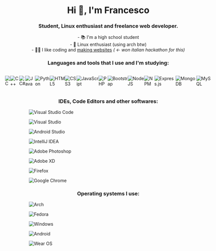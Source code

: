 <h1 align="center">Hi 👋, I'm Francesco</h1>
<h3 align="center">Student, Linux enthusiast and freelance web developer.</h3>

<p align="center">
  - 📚 I'm a high school student<br>
  - 🐧 Linux enthusiast (using arch btw)<br>
  - 👨‍💻 I like coding and <ins>making websites</ins> <em>( <- won italian hackathon for this)</em><br>
</p>

<h3 align="center">Languages and tools that I use and I'm studying:</h3>
<div style="display: flex; flex-direction: row; align-items: center; justify-content: center;">

![C](https://img.shields.io/badge/c-%2300599C.svg?style=for-the-badge&logo=c&logoColor=white)

![C++](https://img.shields.io/badge/c++-%2300599C.svg?style=for-the-badge&logo=c%2B%2B&logoColor=white)

![C#](https://img.shields.io/badge/c%23-%23239120.svg?style=for-the-badge&logo=c-sharp&logoColor=white)

![Java](https://img.shields.io/badge/java-%23ED8B00.svg?style=for-the-badge&logo=java&logoColor=white)

![Python](https://img.shields.io/badge/python-3670A0?style=for-the-badge&logo=python&logoColor=ffdd54)

![HTML5](https://img.shields.io/badge/html5-%23E34F26.svg?style=for-the-badge&logo=html5&logoColor=white)

![CSS3](https://img.shields.io/badge/css3-%231572B6.svg?style=for-the-badge&logo=css3&logoColor=white)

![JavaScript](https://img.shields.io/badge/javascript-%23323330.svg?style=for-the-badge&logo=javascript&logoColor=%23F7DF1E)

![PHP](https://img.shields.io/badge/php-%23777BB4.svg?style=for-the-badge&logo=php&logoColor=white)

![Bootstrap](https://img.shields.io/badge/bootstrap-%23563D7C.svg?style=for-the-badge&logo=bootstrap&logoColor=white)

![NodeJS](https://img.shields.io/badge/node.js-6DA55F?style=for-the-badge&logo=node.js&logoColor=white)

![NPM](https://img.shields.io/badge/NPM-%23000000.svg?style=for-the-badge&logo=npm&logoColor=white)

![Express.js](https://img.shields.io/badge/express.js-%23404d59.svg?style=for-the-badge&logo=express&logoColor=%2361DAFB)

![MongoDB](https://img.shields.io/badge/MongoDB-%234ea94b.svg?style=for-the-badge&logo=mongodb&logoColor=white)

![MySQL](https://img.shields.io/badge/mysql-%2300f.svg?style=for-the-badge&logo=mysql&logoColor=white)

</div>

<h3 align="center">IDEs, Code Editors and other softwares:</h3>

![Visual Studio Code](https://img.shields.io/badge/Visual%20Studio%20Code-0078d7.svg?style=for-the-badge&logo=visual-studio-code&logoColor=white)

![Visual Studio](https://img.shields.io/badge/Visual%20Studio-5C2D91.svg?style=for-the-badge&logo=visual-studio&logoColor=white)

![Android Studio](https://img.shields.io/badge/Android%20Studio-3DDC84.svg?style=for-the-badge&logo=android-studio&logoColor=white)

![IntelliJ IDEA](https://img.shields.io/badge/IntelliJIDEA-000000.svg?style=for-the-badge&logo=intellij-idea&logoColor=white)

![Adobe Photoshop](https://img.shields.io/badge/adobephotoshop-%2331A8FF.svg?style=for-the-badge&logo=adobephotoshop&logoColor=white)

![Adobe XD](https://img.shields.io/badge/Adobe%20XD-470137?style=for-the-badge&logo=Adobe%20XD&logoColor=#FF61F6)

![Firefox](https://img.shields.io/badge/Firefox-FF7139?style=for-the-badge&logo=Firefox-Browser&logoColor=white)

![Google Chrome](https://img.shields.io/badge/Google%20Chrome-4285F4?style=for-the-badge&logo=GoogleChrome&logoColor=white)


<h3 align="center">Operating systems I use:</h3>

![Arch](https://img.shields.io/badge/Arch%20Linux-1793D1?logo=arch-linux&logoColor=fff&style=for-the-badge)

![Fedora](https://img.shields.io/badge/Fedora-294172?style=for-the-badge&logo=fedora&logoColor=white)

![Windows](https://img.shields.io/badge/Windows-0078D6?style=for-the-badge&logo=windows&logoColor=white)

![Android](https://img.shields.io/badge/Android-3DDC84?style=for-the-badge&logo=android&logoColor=white)

![Wear OS](https://img.shields.io/badge/-Wear%20OS-4285F4?style=for-the-badge&logo=wear-os&logoColor=white)

